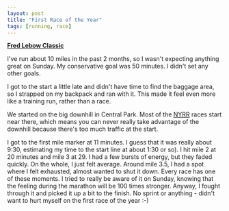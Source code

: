 ```yaml
---
layout: post
title: "First Race of the Year"
tags: [running, race]
---
```


**[Fred Lebow Classic](http://web2.nyrrc.org/cgi-bin/start.cgi/aes-programs/results/startup.html?result.id=a50109&amp;result.year=2005)**

I've run about 10 miles in the past 2 months, so I wasn't expecting anything great on Sunday. My conservative goal was 50 minutes. I didn't set any other goals.

I got to the start a little late and didn't have time to find the baggage area, so I strapped on my backpack and ran with it. This made it feel even more like a training run, rather than a race.

We started on the big downhill in Central Park. Most of the [NYRR](http://nyrr.org) races start near there, which means you can never really take advantage of the downhill because there's too much traffic at the start.

I got to the first mile marker at 11 minutes. I guess that it was really about 9:30, estimating my time to the start line at about 1:30 or so). I hit mile 2 at 20 minutes and mile 3 at 29. I had a few bursts of energy, but they faded quickly. On the whole, I just felt average. Around mile 3.5, I had a spot where I felt exhausted, almost wanted to shut it down. Every race has one of these moments. I tried to really be aware of it on Sunday, knowing that the feeling during the marathon will be 100 times stronger. Anyway, I fought through it and picked it up a bit to the finish. No sprint or anything - didn't want to hurt myself on the first race of the year :-)
